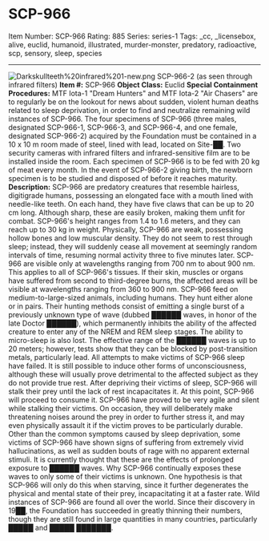 # SCP-966
Item Number: SCP-966
Rating: 885
Series: series-1
Tags: _cc, _licensebox, alive, euclid, humanoid, illustrated, murder-monster, predatory, radioactive, scp, sensory, sleep, species

---

![Darkskullteeth%20infrared%201-new.png](https://scp-wiki.wdfiles.com/local--files/scp-966/Darkskullteeth%20infrared%201-new.png)
SCP-966-2 (as seen through infrared filters)
**Item #:** SCP-966
**Object Class:** Euclid
**Special Containment Procedures:** MTF Iota-1 "Dream Hunters" and MTF Iota-2 "Air Chasers" are to regularly be on the lookout for news about sudden, violent human deaths related to sleep deprivation, in order to find and neutralize remaining wild instances of SCP-966.
The four specimens of SCP-966 (three males, designated SCP-966-1, SCP-966-3, and SCP-966-4, and one female, designated SCP-966-2) acquired by the Foundation must be contained in a 10 x 10 m room made of steel, lined with lead, located on Site-██. Two security cameras with infrared filters and infrared-sensitive film are to be installed inside the room. Each specimen of SCP-966 is to be fed with 20 kg of meat every month.
In the event of SCP-966-2 giving birth, the newborn specimen is to be studied and disposed of before it reaches maturity.
**Description:** SCP-966 are predatory creatures that resemble hairless, digitigrade humans, possessing an elongated face with a mouth lined with needle-like teeth. On each hand, they have five claws that can be up to 20 cm long. Although sharp, these are easily broken, making them unfit for combat. SCP-966's height ranges from 1.4 to 1.6 meters, and they can reach up to 30 kg in weight. Physically, SCP-966 are weak, possessing hollow bones and low muscular density. They do not seem to rest through sleep; instead, they will suddenly cease all movement at seemingly random intervals of time, resuming normal activity three to five minutes later.
SCP-966 are visible only at wavelengths ranging from 700 nm to about 900 nm. This applies to all of SCP-966's tissues. If their skin, muscles or organs have suffered from second to third-degree burns, the affected areas will be visible at wavelengths ranging from 360 to 900 nm.
SCP-966 feed on medium-to-large-sized animals, including humans. They hunt either alone or in pairs. Their hunting methods consist of emitting a single burst of a previously unknown type of wave (dubbed ██████ waves, in honor of the late Doctor ██████), which permanently inhibits the ability of the affected creature to enter any of the NREM and REM sleep stages. The ability to micro-sleep is also lost. The effective range of the ██████ waves is up to 20 meters; however, tests show that they can be blocked by post-transition metals, particularly lead.
All attempts to make victims of SCP-966 sleep have failed. It is still possible to induce other forms of unconsciousness, although these will usually prove detrimental to the affected subject as they do not provide true rest.
After depriving their victims of sleep, SCP-966 will stalk their prey until the lack of rest incapacitates it. At this point, SCP-966 will proceed to consume it. SCP-966 have proved to be very agile and silent while stalking their victims. On occasion, they will deliberately make threatening noises around the prey in order to further stress it, and may even physically assault it if the victim proves to be particularly durable.
Other than the common symptoms caused by sleep deprivation, some victims of SCP-966 have shown signs of suffering from extremely vivid hallucinations, as well as sudden bouts of rage with no apparent external stimuli. It is currently thought that these are the effects of prolonged exposure to ██████ waves. Why SCP-966 continually exposes these waves to only some of their victims is unknown. One hypothesis is that SCP-966 will only do this when starving, since it further degenerates the physical and mental state of their prey, incapacitating it at a faster rate.
Wild instances of SCP-966 are found all over the world. Since their discovery in 19██, the Foundation has succeeded in greatly thinning their numbers, though they are still found in large quantities in many countries, particularly █████ and █████ ███████.
